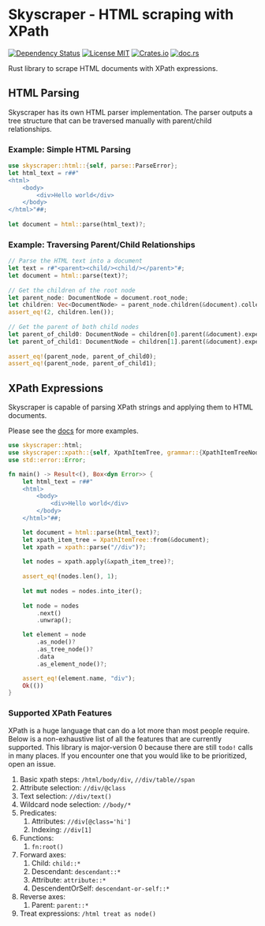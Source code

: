 # Skyscraper - HTML scraping with XPath

[![Dependency Status](https://deps.rs/repo/github/James-LG/Skyscraper/status.svg)](https://deps.rs/repo/github/James-LG/Skyscraper)
[![License MIT](https://img.shields.io/badge/license-MIT-blue.svg)](https://github.com/James-LG/Skyscraper/blob/master/LICENSE)
[![Crates.io](https://img.shields.io/crates/v/skyscraper.svg)](https://crates.io/crates/skyscraper)
[![doc.rs](https://docs.rs/skyscraper/badge.svg)](https://docs.rs/skyscraper)

Rust library to scrape HTML documents with XPath expressions.

## HTML Parsing

Skyscraper has its own HTML parser implementation. The parser outputs a
tree structure that can be traversed manually with parent/child relationships.

### Example: Simple HTML Parsing

```rust
use skyscraper::html::{self, parse::ParseError};
let html_text = r##"
<html>
    <body>
        <div>Hello world</div>
    </body>
</html>"##;
 
let document = html::parse(html_text)?;
```

### Example: Traversing Parent/Child Relationships

```rust
// Parse the HTML text into a document
let text = r#"<parent><child/><child/></parent>"#;
let document = html::parse(text)?;
 
// Get the children of the root node
let parent_node: DocumentNode = document.root_node;
let children: Vec<DocumentNode> = parent_node.children(&document).collect();
assert_eq!(2, children.len());
 
// Get the parent of both child nodes
let parent_of_child0: DocumentNode = children[0].parent(&document).expect("parent of child 0 missing");
let parent_of_child1: DocumentNode = children[1].parent(&document).expect("parent of child 1 missing");
 
assert_eq!(parent_node, parent_of_child0);
assert_eq!(parent_node, parent_of_child1);
```

## XPath Expressions

Skyscraper is capable of parsing XPath strings and applying them to HTML documents.

Please see the [docs](https://docs.rs/skyscraper/latest/skyscraper/xpath/index.html) for more examples.

```rust
use skyscraper::html;
use skyscraper::xpath::{self, XpathItemTree, grammar::{XpathItemTreeNodeData, data_model::{Node, XpathItem}}};
use std::error::Error;

fn main() -> Result<(), Box<dyn Error>> {
    let html_text = r##"
    <html>
        <body>
            <div>Hello world</div>
        </body>
    </html>"##;

    let document = html::parse(html_text)?;
    let xpath_item_tree = XpathItemTree::from(&document);
    let xpath = xpath::parse("//div")?;
   
    let nodes = xpath.apply(&xpath_item_tree)?;
   
    assert_eq!(nodes.len(), 1);
   
    let mut nodes = nodes.into_iter();
   
    let node = nodes
        .next()
        .unwrap();

    let element = node
        .as_node()?
        .as_tree_node()?
        .data
        .as_element_node()?;

    assert_eq!(element.name, "div");
    Ok(())
}
```

### Supported XPath Features

XPath is a huge language that can do a lot more than most people require.
Below is a non-exhaustive list of all the features that are currently supported.
This library is major-version 0 because there are still `todo!` calls in many places.
If you encounter one that you would like to be prioritized, open an issue.

1. Basic xpath steps: `/html/body/div`, `//div/table//span`
1. Attribute selection: `//div/@class`
1. Text selection: `//div/text()`
1. Wildcard node selection: `//body/*`
1. Predicates:
    1. Attributes: `//div[@class='hi']`
    1. Indexing: `//div[1]`
1. Functions:
    1. `fn:root()`
1. Forward axes:
    1. Child: `child::*`
    1. Descendant: `descendant::*`
    1. Attribute: `attribute::*`
    1. DescendentOrSelf: `descendant-or-self::*`
1. Reverse axes:
    1. Parent:  `parent::*`
1. Treat expressions: `/html treat as node()`

